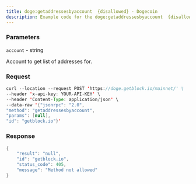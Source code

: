 ```yaml
---
title: doge:getaddressesbyaccount  {disallowed} - Dogecoin
description: Example code for the doge:getaddressesbyaccount  {disallowed} json-rpc method. Сomplete guide on how to use doge:getaddressesbyaccount  {disallowed} json-rpc in GetBlock.io Web3 documentation.
---
```


### Parameters


`account` - string

Account to get list of addresses for.

### Request

``` java
curl --location --request POST 'https://doge.getblock.io/mainnet/' \
--header 'x-api-key: YOUR-API-KEY' \
--header 'Content-Type: application/json' \
--data-raw '{"jsonrpc": "2.0",
"method": "getaddressesbyaccount",
"params": [null],
"id": "getblock.io"}'
```

###  Response

``` java
{
    "result": "null",
    "id": "getblock.io",
    "status_code": 405,
    "message": "Method not allowed"
}
```

